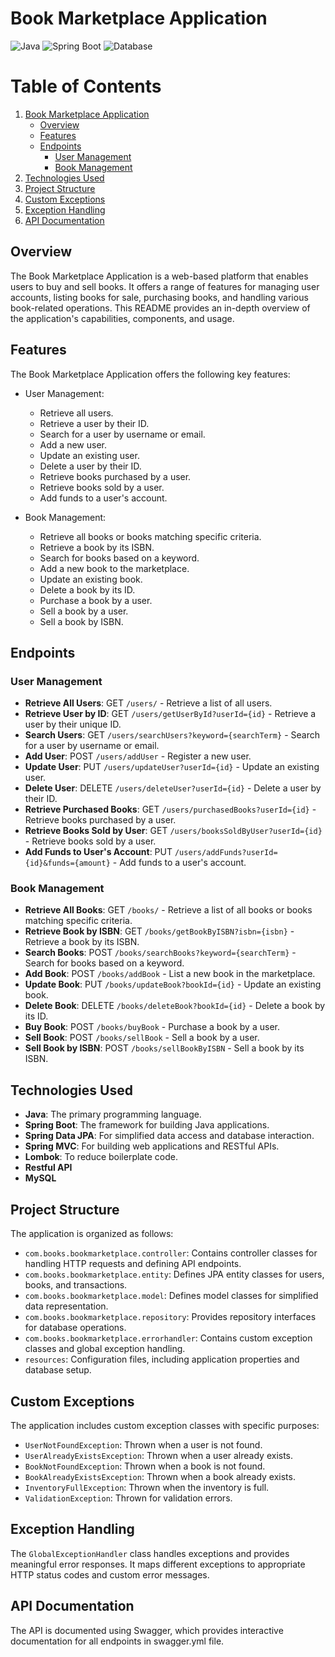
# Book Marketplace Application

![Java](https://img.shields.io/badge/Java-11-brightgreen)
![Spring Boot](https://img.shields.io/badge/Spring%20Boot-3.1.5-brightgreen)
![Database](https://img.shields.io/badge/MySQL-lightgrey?logo=mysql&style=plastic&logoColor=white&labelColor=blue)

# Table of Contents
1. [Book Marketplace Application](#book-marketplace-application)
   - [Overview](#overview)
   - [Features](#features)
   - [Endpoints](#endpoints)
      - [User Management](#user-management)
      - [Book Management](#book-management)
2. [Technologies Used](#technologies-used)
3. [Project Structure](#project-structure)
4. [Custom Exceptions](#custom-exceptions)
5. [Exception Handling](#exception-handling)
6. [API Documentation](#api-documentation)

## Overview

The Book Marketplace Application is a web-based platform that enables users to buy and sell books. It offers a range of features for managing user accounts, listing books for sale, purchasing books, and handling various book-related operations. This README provides an in-depth overview of the application's capabilities, components, and usage.

## Features

The Book Marketplace Application offers the following key features:

- User Management:
  - Retrieve all users.
  - Retrieve a user by their ID.
  - Search for a user by username or email.
  - Add a new user.
  - Update an existing user.
  - Delete a user by their ID.
  - Retrieve books purchased by a user.
  - Retrieve books sold by a user.
  - Add funds to a user's account.

- Book Management:
  - Retrieve all books or books matching specific criteria.
  - Retrieve a book by its ISBN.
  - Search for books based on a keyword.
  - Add a new book to the marketplace.
  - Update an existing book.
  - Delete a book by its ID.
  - Purchase a book by a user.
  - Sell a book by a user.
  - Sell a book by ISBN.

## Endpoints

### User Management

- **Retrieve All Users**: GET `/users/` - Retrieve a list of all users.
- **Retrieve User by ID**: GET `/users/getUserById?userId={id}` - Retrieve a user by their unique ID.
- **Search Users**: GET `/users/searchUsers?keyword={searchTerm}` - Search for a user by username or email.
- **Add User**: POST `/users/addUser` - Register a new user.
- **Update User**: PUT `/users/updateUser?userId={id}` - Update an existing user.
- **Delete User**: DELETE `/users/deleteUser?userId={id}` - Delete a user by their ID.
- **Retrieve Purchased Books**: GET `/users/purchasedBooks?userId={id}` - Retrieve books purchased by a user.
- **Retrieve Books Sold by User**: GET `/users/booksSoldByUser?userId={id}` - Retrieve books sold by a user.
- **Add Funds to User's Account**: PUT `/users/addFunds?userId={id}&funds={amount}` - Add funds to a user's account.

### Book Management

- **Retrieve All Books**: GET `/books/` - Retrieve a list of all books or books matching specific criteria.
- **Retrieve Book by ISBN**: GET `/books/getBookByISBN?isbn={isbn}` - Retrieve a book by its ISBN.
- **Search Books**: POST `/books/searchBooks?keyword={searchTerm}` - Search for books based on a keyword.
- **Add Book**: POST `/books/addBook` - List a new book in the marketplace.
- **Update Book**: PUT `/books/updateBook?bookId={id}` - Update an existing book.
- **Delete Book**: DELETE `/books/deleteBook?bookId={id}` - Delete a book by its ID.
- **Buy Book**: POST `/books/buyBook` - Purchase a book by a user.
- **Sell Book**: POST `/books/sellBook` - Sell a book by a user.
- **Sell Book by ISBN**: POST `/books/sellBookByISBN` - Sell a book by its ISBN.

## Technologies Used

- **Java**: The primary programming language.
- **Spring Boot**: The framework for building Java applications.
- **Spring Data JPA**: For simplified data access and database interaction.
- **Spring MVC**: For building web applications and RESTful APIs.
- **Lombok**: To reduce boilerplate code.
- **Restful API**
- **MySQL**

## Project Structure

The application is organized as follows:

- `com.books.bookmarketplace.controller`: Contains controller classes for handling HTTP requests and defining API endpoints.
- `com.books.bookmarketplace.entity`: Defines JPA entity classes for users, books, and transactions.
- `com.books.bookmarketplace.model`: Defines model classes for simplified data representation.
- `com.books.bookmarketplace.repository`: Provides repository interfaces for database operations.
- `com.books.bookmarketplace.errorhandler`: Contains custom exception classes and global exception handling.
- `resources`: Configuration files, including application properties and database setup.

## Custom Exceptions

The application includes custom exception classes with specific purposes:

- `UserNotFoundException`: Thrown when a user is not found.
- `UserAlreadyExistsException`: Thrown when a user already exists.
- `BookNotFoundException`: Thrown when a book is not found.
- `BookAlreadyExistsException`: Thrown when a book already exists.
- `InventoryFullException`: Thrown when the inventory is full.
- `ValidationException`: Thrown for validation errors.

## Exception Handling

The `GlobalExceptionHandler` class handles exceptions and provides meaningful error responses. It maps different exceptions to appropriate HTTP status codes and custom error messages.

## API Documentation

The API is documented using Swagger, which provides interactive documentation for all endpoints in swagger.yml file.